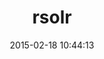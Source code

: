 ---
layout: post
title:  "rsolr"
repo:   "mwmitchell/rsolr"
date:   2015-02-18 10:44:13
gemurl: https://github.com/mwmitchell/rsolr
---
